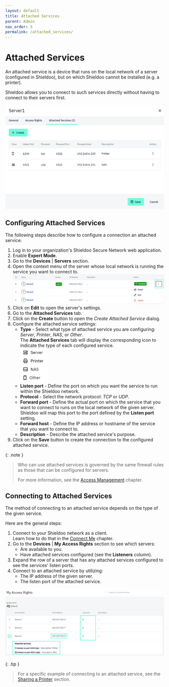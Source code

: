 ```yaml
---
layout: default
title: Attached Services
parent: Admin
nav_order: 3
permalink: /attached_services/
---
```


# Attached Services
An attached service is a device that runs on the local network of a server (configured in Shieldoo), but on which Shieldoo cannot be installed (e.g. a printer).

Shieldoo allows you to connect to such services directly without having to connect to their servers first.

![](../../images/AttachedServices01.png)

## Configuring Attached Services
The following steps describe how to configure a connection an attached service:
1. Log in to your organization's Shieldoo Secure Network web application.
2. Enable __Expert Mode__.
3. Go to the **Devices** \| **Servers** section.
4. Open the context menu of the server whose local network is running the service you want to connect to.
![](../../images/AttachedServices02.png)
5. Click on __Edit__ to open the server's settings.
6. Go to the __Attached Services__ tab.
7. Click on the **Create** button to open the _Create Attached Service_ dialog.
8. Configure the attached service settings:
   - __Type__ - Select what type of attached service you are configuring: _Server_, _Printer_, _NAS_, or _Other_.  
   The __Attached Services__ tab will display the corresponding icon to indicate the type of each configured service.  
   ![](../../images/AttachedServices03.png)
   - __Listen port__ - Define the port on which you want the service to run within the Shieldoo network.
   - __Protocol__ - Select the network protocol: _TCP_ or _UDP_. <!---Co přesně je to za protokol?-->
   - __Forward port__ - Define the actual port on which the service that you want to connect to runs on the local network of the given server.  
   Shieldoo will map this port to the port defined by the __Listen port__ setting.
   - __Forward host__ - Define the IP address or hostname of the service that you want to connect to.
   - __Description__ - Describe the attached service's purpose.
9. Click on the __Save__ button to create the connection to the configured attached service.

{: .note }
> Who can use attached services is governed by the same firewall rules as those that can be configured for servers.  
> 
> For more information, see the [Access Management](/access_management/) chapter.

## Connecting to Attached Services
The method of connecting to an attached service depends on the type of the given service.

Here are the general steps:
1. Connect to your Shieldoo network as a client.  
Learn how to do that in the [Connect Me](/connect_me/) chapter.
2. Go to the **Devices** \| **My Access Rights** section to see which servers:
   - Are available to you.
   - Have attached services configured (see the __Listeners__ column).
3. Expand the row of a server that has any attached services configured to see the services' listen ports.
4. Connect to an attached service by utilizing:
   - The IP address of the given server.
   - The listen port of the attached service.

![](../../images/AttachedServices04.png)

{: .tip }
> For a specific example of connecting to an attached service, see the [Sharing a Printer](/examples/#sharing-a-printer) section.